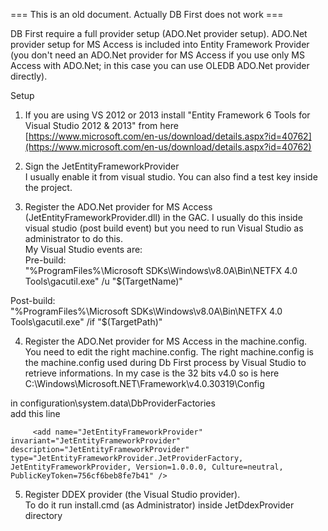 === This is an old document. Actually DB First does not work ===

DB First require a full provider setup (ADO.Net provider setup).
ADO.Net provider setup for MS Access is included into Entity Framework Provider (you don't need an ADO.Net provider for MS Access if you use only MS Access with ADO.Net; in this case you can use OLEDB ADO.Net provider directly).  
  
Setup  
1. If you are using VS 2012 or 2013 install "Entity Framework 6 Tools for Visual Studio 2012 & 2013" from here  
[https://www.microsoft.com/en-us/download/details.aspx?id=40762](https://www.microsoft.com/en-us/download/details.aspx?id=40762)  
  
2. Sign the JetEntityFrameworkProvider  
I usually enable it from visual studio. You can also find a test key inside the project.  
  
3. Register the ADO.Net provider for MS Access (JetEntityFrameworkProvider.dll) in the GAC. I usually do this inside visual studio (post build event) but you need to run Visual Studio as administrator to do this.  
My Visual Studio events are:  
Pre-build:  
"%ProgramFiles%\Microsoft SDKs\Windows\v8.0A\Bin\NETFX 4.0 Tools\gacutil.exe" /u "$(TargetName)"  
  
Post-build:  
"%ProgramFiles%\Microsoft SDKs\Windows\v8.0A\Bin\NETFX 4.0 Tools\gacutil.exe" /if "$(TargetPath)"  
  
4. Register the ADO.Net provider for MS Access in the machine.config.  
You need to edit the right machine.config. The right machine.config is the machine.config used during Db First process by Visual Studio to retrieve informations. In my case is the 32 bits v4.0 so is here  
C:\Windows\Microsoft.NET\Framework\v4.0.30319\Config  
  
in configuration\system.data\DbProviderFactories  
add this line  
  
```
     <add name="JetEntityFrameworkProvider" invariant="JetEntityFrameworkProvider" description="JetEntityFrameworkProvider" type="JetEntityFrameworkProvider.JetProviderFactory, JetEntityFrameworkProvider, Version=1.0.0.0, Culture=neutral, PublicKeyToken=756cf6beb8fe7b41" />
```

5. Register DDEX provider (the Visual Studio provider).  
To do it run install.cmd (as Administrator) inside JetDdexProvider directory  


